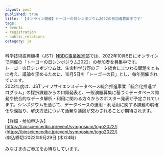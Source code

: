 ```yaml
---
layout: post
published: true
title: '【オンライン開催】トーゴーの日シンポジウム2022の参加者募集中です'
tags:
- events
- registration
- public_relations
category: ja
---
```

科学技術振興機構（JST）[NBDC事業推進部](https://biosciencedbc.jp/)では、2022年10月5日にオンラインで開催の「トーゴーの日シンポジウム2022」の参加者を募集中です。
<br />
トーゴーの日シンポジウムは、生命科学分野のデータ統合にまつわる問題をともに考え、議論を深めるために、10月5日を「トーゴーの日」とし、毎年開催されています。
<br />
2022年度は、JSTライフサイエンスデータベース統合推進事業「統合化推進プログラム」の採択課題からの口頭発表と、一般演題募集に基づくデータベース開発や統合的なデータ解析・利用に関わる方々からのポスター発表が予定されています。シンポジウムを通じて、データベースの運用・利活用に関する課題の明確化や深掘り、解決方法について活発な議論が交わされることが期待されます。
<br />

【詳細・参加申込み】  
[https://biosciencedbc.jp/event/symposium/togo2022/](https://biosciencedbc.jp/event/symposium/togo2022/)  
(申込締切:2022年9月29日 (木)24時)  
<br />
みなさまのご参加をお待ちしています。
